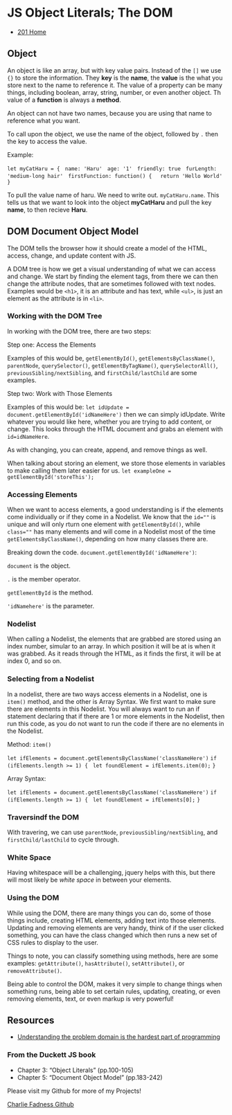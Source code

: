 # JS Object Literals; The DOM

- [201 Home](https://fadnesscharlie.github.io/reading-notes/201/)

## Object

An object is like an array, but with key value pairs. Instead of the `[]` we use `{}` to store the information. They **key** is the **name**, the **value** is the what you store next to the name to reference it. The value of a property can be many things, including boolean, array, string, number, or even another object. Th value of a **function** is always a **method**.

An object can not have two names, because you are using that name to reference what you want.

To call upon the object, we use the name of the object, followed by `.` then the key to access the value.

Example:

`let myCatHaru = {`
&nbsp;&nbsp;`name: 'Haru'`
&nbsp;&nbsp;`age: '1'`
&nbsp;&nbsp;`friendly: true`
&nbsp;&nbsp;`furLength: 'medium-long hair'`
&nbsp;&nbsp;`firstFunction: function() {`
&nbsp;&nbsp;&nbsp;&nbsp;`return 'Hello World'`
`}`

To pull the value name of haru. We need to write out. `myCatHaru.name`. This tells us that we want to look into the object **myCatHaru** and pull the key **name**, to then recieve **Haru**.

## DOM Document Object Model

The DOM tells the browser how it should create a model of the HTML, access, change, and update content with JS.

A DOM tree is how we get a visual understanding of what we can access and change. We start by finding the element tags, from there we can then change the attribute nodes, that are sometimes followed with text nodes. Examples would be `<h1>`, it is an attribute and has text, while `<ul>`, is just an element as the attribute is in `<li>`.

### Working with the DOM Tree

In working with the DOM tree, there are two steps:

Step one: Access the Elements

Examples of this would be, `getElementById()`, `getElementsByClassName()`, `parentNode`, `querySelector()`, `getElementByTagName()`, `querySelectorAll()`, `previousSibling/nextSibling`, and `firstChild/lastChild` are some examples.

Step two: Work with Those Elements

Examples of this would be: `let idUpdate = document.getElementById('idNameHere')` then we can simply idUpdate. Write whatever you would like here, whether you are trying to add content, or change. This looks through the HTML document and grabs an element with `id=idNameHere`.

As with changing, you can create, append, and remove things as well.

When talking about storing an element, we store those elements in variables to make calling them later easier for us. `let exampleOne = getElementById('storeThis');`

### Accessing Elements

When we want to access elements, a good understanding is if the elements come individually or if they come in a Nodelist. We know that the `id=""` is unique and will only rturn one element with `getElementById()`, while `class=""` has many elements and will come in a Nodelist most of the time `getElementsByClassName()`, depending on how many classes there are.

Breaking down the code. `document.getElementById('idNameHere')`:

`document` is the object.

`.` is the member operator.

`getElementById` is the method.

`'idNamehere'` is the parameter.

### Nodelist

When calling a Nodelist, the elements that are grabbed are stored using an index number, simular to an array. In which position it will be at is when it was grabbed. As it reads through the HTML, as it finds the first, it will be at index 0, and so on.

### Selecting from a Nodelist

In a nodelist, there are two ways access elements in a Nodelist, one is ` item()` method, and the other is Array Syntax. We first want to make sure there are elements in this Nodelist. You will always want to run an if statement declaring that if there are 1 or more elements in the Nodelist, then run this code, as you do not want to run the code if there are no elements in the Nodelist.

Method: `item()`

`let ifElements = document.getElementsByClassName('classNameHere')`
`if (ifElements.length >= 1) {`
&nbsp;&nbsp;`let foundElement = ifElements.item(0);`
`}`

Array Syntax:

`let ifElements = document.getElementsByClassName('classNameHere')`
`if (ifElements.length >= 1) {`
&nbsp;&nbsp;`let foundElement = ifElements[0];`
`}`

### Traversindf the DOM

With travering, we can use `parentNode`, `previousSibling/nextSibling`, and `firstChild/lastChild` to cycle through.

### White Space

Having whitespace will be a challenging, jquery helps with this, but there will most likely be *white space* in between your elements.

### Using the DOM

While using the DOM, there are many things you can do, some of those things include, creating HTML elements, adding text into those elements. Updating and removing elements are very handy, think of if the user clicked something, you can have the class changed which then runs a new set of CSS rules to display to the user.

Things to note, you can classify something using methods, here are some examples: `getAttribute()`, `hasAttribute()`, `setAttribute()`, or `removeAttribute()`.

Being able to control the DOM, makes it very simple to change things when something runs, being able to set certain rules, updating, creating, or even removing elements, text, or even markup is very powerful!

## Resources

- [Understanding the problem domain is the hardest part of programming](http://simpleprogrammer.com/2013/07/15/understanding-the-problem-domain-is-the-hardest-part-of-programming)

### From the Duckett JS book

- Chapter 3: “Object Literals” (pp.100-105)
- Chapter 5: “Document Object Model” (pp.183-242)

Please visit my Github for more of my Projects!

[Charlie Fadness Github](https://github.com/fadnesscharlie)
